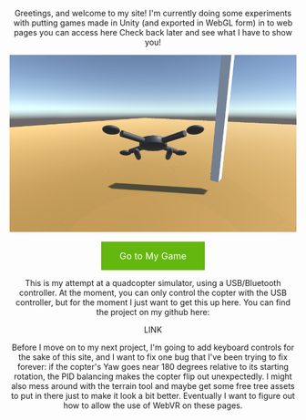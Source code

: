 <p align="center">
    Greetings, and welcome to my site!
    I'm currently doing some experiments with putting games made in Unity (and exported in WebGL form) in to web pages you can access here
    Check back later and see what I have to show you!
    </p>

<html>
    <style>
.centerAlignObject{
        text-align: center;
        }
a.button {
    background-color: #64B70E; /* Green */
    border: none;
    color: white;
    padding: 15px 32px;
    text-align: center;
    text-decoration: none;
    display: inline-block;
    font-size: 16px;
}
     </style>
   
<div class ="centerAlignObject">
    <img src="QuadcopterSimPic.png">
              <p> </p>
<a href="/assets/unity/Quadcoptersim/index.html" class="button">Go to My Game</a>
</div>
<p align="center">
    This is my attempt at a quadcopter simulator, using a USB/Bluetooth controller. At the moment, you can only control the copter with the USB controller, but for the moment I just want to get this up here. You can find the project on my github here: 
</p>
<div class ="centerAlignObject">
<a ref="https://github.com/EKramer567/Quadcopter-Simulator">LINK</a>
</div>
<p align="center">                                                      
Before I move on to my next project, I'm going to add keyboard controls for the sake of this site, and I want to fix one bug that I've been trying to fix forever: if the copter's Yaw goes near 180 degrees relative to its starting rotation, the PID balancing makes the copter flip out unexpectedly. I might also mess around with the terrain tool and maybe get some free tree assets to put in there just to make it look a bit better. Eventually I want to figure out how to allow the use of WebVR on these pages.
</p>
</html>
